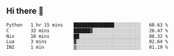 ## Hi there 👋
<!--START_SECTION:waka-->

```txt
Python   1 hr 15 mins    ███████████████░░░░░░░░░░   60.63 %
C        33 mins         ██████▓░░░░░░░░░░░░░░░░░░   26.47 %
Nix      10 mins         ██░░░░░░░░░░░░░░░░░░░░░░░   08.32 %
Lua      3 mins          ▓░░░░░░░░░░░░░░░░░░░░░░░░   02.64 %
INI      1 min           ▒░░░░░░░░░░░░░░░░░░░░░░░░   01.19 %
```

<!--END_SECTION:waka-->
